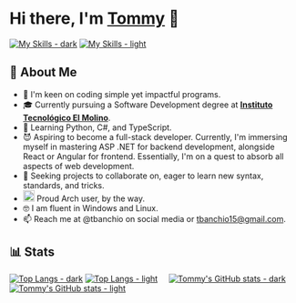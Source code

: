 # Hi there, I'm [Tommy]() :wave:
[![My Skills - dark](https://skillicons.dev/icons?i=cs,dotnet,py,js,nodejs,typescript,react,angular,mongo,sqlite,postgres,html,css,tailwind,docker,postman,git,github,bash,linux,arch,windows,vscode,visualstudio,obsidian,notion,discord&theme=dark#gh-dark-mode-only)](https://skillicons.dev#gh-dark-mode-only)
[![My Skills - light](https://skillicons.dev/icons?i=cs,dotnet,py,js,nodejs,typescript,react,angular,mongo,sqlite,postgres,html,css,tailwind,docker,postman,git,github,bash,linux,arch,windows,vscode,visualstudio,obsidian,notion,discord=light#gh-light-mode-only)](https://skillicons.dev#gh-light-mode-only)<br>

## :robot: About Me
- 👀 I'm keen on coding simple yet impactful programs.
- :mortar_board: Currently pursuing a Software Development degree at [__Instituto Tecnológico El Molino__]([https://emich.edu](https://itec-elmolino.edu.ar/)).
- 🌱 Learning Python, C#, and TypeScript.
- :smiling_imp: Aspiring to become a full-stack developer. Currently, I'm immersing myself in mastering ASP .NET for backend development, alongside React or Angular for frontend. Essentially, I'm on a quest to absorb all aspects of web development.
- :eyes: Seeking projects to collaborate on, eager to learn new syntax, standards, and tricks.
- <img height=20px src="https://cdn0.iconfinder.com/data/icons/flat-round-system/512/archlinux-512.png"> Proud Arch user, by the way.
- 🤓 I am fluent in Windows and Linux.
- 📫 Reach me at @tbanchio on social media or tbanchio15@gmail.com.
  
## :bar_chart: Stats
[![Top Langs - dark](https://github-readme-stats.vercel.app/api/top-langs/?username=tomiban&langs_count=10&layout=compact&count_private=true&theme=dark#gh-dark-mode-only)](https://github.com/tomiban/github-readme-stats#gh-dark-mode-only) [![Top Langs - light](https://github-readme-stats.vercel.app/api/top-langs/?username=tomiban&langs_count=10&layout=compact&count_private=true&theme=default#gh-light-mode-only)](https://github.com/tomiban/github-readme-stats#gh-light-mode-only)
&nbsp;&nbsp;&nbsp;
[![Tommy's GitHub stats - dark](https://github-readme-stats.vercel.app/api?username=tomiban&count_private=true&show_icons=true&theme=dark#gh-dark-mode-only)](https://github.com/tomiban/github-readme-stats#gh-dark-mode-only) [![Tommy's GitHub stats - light](https://github-readme-stats.vercel.app/api?username=tomiban&count_private=true&show_icons=true&theme=default#gh-light-mode-only)](https://github.com/tomiban/github-readme-stats#gh-light-mode-only)
